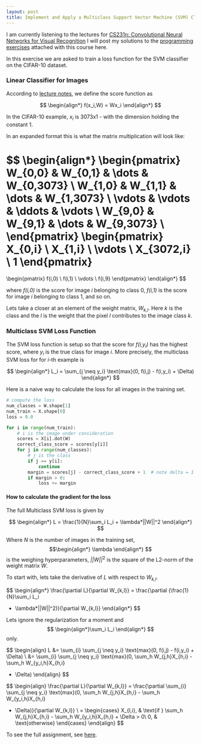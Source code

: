 ```yaml
---
layout: post
title: Implement and Apply a Multiclass Support Vector Machine (SVM) Classifier -- Exercise
---
```


I am currently listening to the lectures for 
[CS231n: Convolutional Neural Networks for Visual Recognition](https://www.youtube.com/watch?v=vT1JzLTH4G4&list=PL3FW7Lu3i5JvHM8ljYj-zLfQRF3EO8sYv&index=1)
I will post my solutions to the [programming exercises](http://cs231n.github.io/) attached with this course here.

In this exercise we are asked to train a loss function for the SVM classifier 
on the CIFAR-10 dataset. 

### Linear Classifier for Images

According to [lecture notes](http://cs231n.github.io/linear-classify/), we define the 
score function as

$$
\begin{align*}
  f(x_i,W) = Wx_i
\end{align*}
$$

In the CIFAR-10 example, *x<sub>i</sub>* is 3073x1 - with the dimension holding the constant 1.

In an expanded format this is what the matrix multiplication will look like:

$$
\begin{align*}
  \begin{pmatrix}
W_{0,0} & W_{0,1} & \dots & W_{0,3073} \\
W_{1,0} & W_{1,1} & \dots & W_{1,3073} \\
\vdots & \vdots & \ddots & \vdots \\
W_{9,0} & W_{9,1} & \dots & W_{9,3073} \\
\end{pmatrix}
\begin{pmatrix}
X_{0,i} \\
X_{1,i} \\
\vdots \\
X_{3072,i} \\
1
\end{pmatrix}
=
\begin{pmatrix}
f(i,0) \\
f(i,1) \\
\vdots \\
f{i,9}
\end{pmatrix}
\end{align*}
$$

where *f(i,0)* is the score for image *i* belonging to class 0, *f(i,1)* is the 
score for image *i* belonging to class 1, and so on.

Lets take a closer at an element of the weight matrix, *W<sub>k,l</sub>*. Here *k* 
is the class and the *l* is the weight that the pixel *l* contributes to the image
class *k*.

### Multiclass SVM Loss Function

The SVM loss function is setup so that the score for *f(i,y<sub>i</sub>)* has the highest 
score, where *y<sub>i</sub>* is the true class for image *i*. More precisely, the 
multiclass SVM loss for for *i*-th example is

$$
\begin{align*}
L_i = \sum_{j \neq y_i} \text{max}(0, f(i,j) - f(i,y_i) + \Delta)
\end{align*}
$$

Here is a naive way to calculate the loss for all images in the training set.

```python
# compute the loss
num_classes = W.shape[1]
num_train = X.shape[0]
loss = 0.0

for i in range(num_train):
    # i is the image under consideration
    scores = X[i].dot(W)
    correct_class_score = scores[y[i]]
    for j in range(num_classes):
        # j is the class
        if j == y[i]:
            continue
        margin = scores[j] - correct_class_score + 1  # note delta = 1
        if margin > 0:
            loss += margin
```

#### How to calculate the gradient for the loss

The full Multiclass SVM loss is given by

$$
\begin{align*}
L = \frac{1}{N}\sum_i L_i + \lambda*||W||^2
\end{align*}
$$

Where *N* is the number of images in the training set, $$\begin{align*}
\lambda
\end{align*}
$$ is the weighing hyperparameters, *||W||*<sup>2</sup> is the square of the L2-norm of 
the weight matrix *W*. 

To start with, lets take the derivative of *L* with respect to *W<sub>k,l</sub>*.

$$
\begin{align*}
\frac{\partial L}{\partial W_{k,l}} = \frac{\partial (\frac{1}{N}\sum_i L_i 
+ \lambda*||W||^2)}{\partial W_{k,l}}
\end{align*}
$$

Lets ignore the regularization for a moment and $$
\begin{align*}\sum_i L_i
\end{align*}
$$ only.

$$
\begin{align}
L &= \sum_{i} \sum_{j \neq y_i} \text{max}(0, f(i,j) - f(i,y_i) + \Delta) \\
&= \sum_{i} \sum_{j \neq y_i} \text{max}(0, \sum_h W_{j,h}X_{h,i} - \sum_h W_{y_i,h}X_{h,i}
 + \Delta)
\end{align}
$$

$$
\begin{align}
\frac{\partial L}{\partial W_{k,l}} =
\frac{\partial \sum_{i} \sum_{j \neq y_i} \text{max}(0, \sum_h W_{j,h}X_{h,i} - \sum_h W_{y_i,h}X_{h,i}
 + \Delta)}{\partial W_{k,l}} \\
 = \begin{cases}
    X_{l,i}, & \text{if } \sum_h W_{j,h}X_{h,i} - \sum_h W_{y_i,h}X_{h,i} + \Delta > 0\\
    0,              & \text{otherwise}
    \end{cases}
\end{align}
$$



To see the full assignment, see [here](https://github.com/usmanr149/CS231n/blob/master/assignment1/knn.ipynb).
